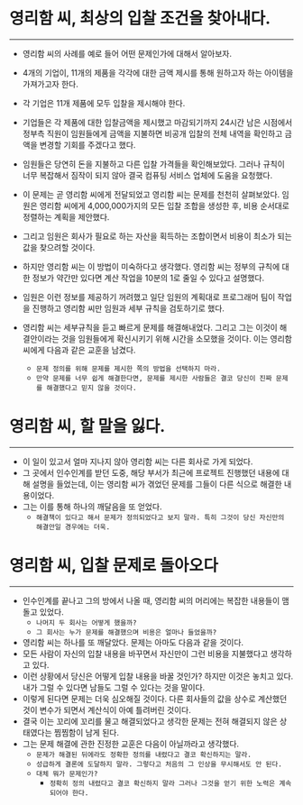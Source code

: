 # 영리함 씨, 최상의 입찰 조건을 찾아내다.

---

- 영리함 씨의 사례를 예로 들어 어떤 문제인가에 대해서 알아보자.
- 4개의 기업이, 11개의 제품을 각각에 대한 금액 제시를 통해 원하고자 하는 아이템을 가져가고자 한다.
- 각 기업은 11개 제품에 모두 입찰을 제시해야 한다.

- 기업들은 각 제품에 대한 입찰금액을 제시했고 마감되기까지 24시간 남은 시점에서 정부측 직원이 임원들에게 금액을 지불하면 비공개 입찰의 전체 내역을 확인하고 금액을 변경할 기회를 주겠다고 했다.
- 임원들은 당연히 돈을 지불하고 다른 입찰 가격들을 확인해보았다. 그러나 규칙이 너무 복잡해서 짐작이 되지 않아 결국 컴퓨팅 서비스 업체에 도움을 요청했다.
- 이 문제는 곧 영리함 씨에게 전달되었고 영리함 씨는 문제를 천천히 살펴보았다. 임원은 영리함 씨에게 4,000,000가지의 모든 입찰 조합을 생성한 후, 비용 순서대로 정렬하는 계획을 제안했다.
- 그리고 임원은 회사가 필요로 하는 자산을 획득하는 조합이면서 비용이 최소가 되는 값을 찾으려할 것이다.
- 하지만 영리함 씨는 이 방법이 미숙하다고 생각했다. 영리함 씨는 정부의 규칙에 대한 정보가 약간만 있다면 계산 작업을 10분의 1로 줄일 수 있다고 설명했다.
- 임원은 이런 정보를 제공하기 꺼려했고 일단 임원의 계획대로 프로그래머 팀이 작업을 진행하고 영리함 씨만 임원과 세부 규칙을 검토하기로 했다.
- 영리함 씨는 세부규칙을 듣고 빠르게 문제를 해결해내었다. 그리고 그는 이것이 해결안이라는 것을 임원들에게 확신시키기 위해 시간을 소모했을 것이다. 이는 영리함 씨에게 다음과 같은 교훈을 남겼다.
    - `문제 정의를 위해 문제를 제시한 쪽의 방법을 선택하지 마라.`
    - `만약 문제를 너무 쉽게 해결한다면, 문제를 제시한 사람들은 결코 당신이 진짜 문제를 해결했다고 믿지 않을 것이다.`

# 영리함 씨, 할 말을 잃다.

---

- 이 일이 있고서 얼마 지나지 않아 영리함 씨는 다른 회사로 가게 되었다.
- 그 곳에서 인수인계를 받던 도중, 해당 부서가 최근에 프로젝트 진행했던 내용에 대해 설명을 들었는데, 이는 영리함 씨가 겪었던 문제를 그들이 다른 식으로 해결한 내용이었다.
- 그는 이를 통해 하나의 깨달음을 또 얻었다.
    - `해결책이 있다고 해서 문제가 정의되었다고 보지 말라. 특히 그것이 당신 자신만의 해결안일 경우에는 더욱.`

# 영리함 씨, 입찰 문제로 돌아오다

---

- 인수인계를 끝나고 그의 방에서 나올 때, 영리함 씨의 머리에는 복잡한 내용들이 맴돌고 있었다.
    - `나머지 두 회사는 어떻게 했을까?`
    - `그 회사는 누가 문제를 해결했으며 비용은 얼마나 들었을까?`
- 영리함 씨는 하나를 또 깨달았다. 문제는 아마도 다음과 같을 것이다.
- 모든 사람이 자신의 입찰 내용을 바꾸면서 자신만이 그런 비용을 지불했다고 생각하고 있다.
- 이런 상황에서 당신은 어떻게 입찰 내용을 바꿀 것인가? 하지만 이것은 놓치고 있다. 내가 그럴 수 있다면 남들도 그럴 수 있다는 것을 말이다.
- 이렇게 된다면 문제는 더욱 심오해질 것이다. 다른 회사들의 값을 상수로 계산했던 것이 변수가 되면서 계산식이 아예 틀려버린 것이다.
- 결국 이는 꼬리에 꼬리를 물고 해결되었다고 생각한 문제는 전혀 해결되지 않은 상태였다는 찜찜함이 남게 된다.
- 그는 문제 해결에 관한 진정한 교훈은 다음이 아닐까라고 생각했다.
    - `문제가 해결된 뒤에라도 정확한 정의를 내렸다고 결코 확신하지는 말라.`
    - `성급하게 결론에 도달하지 말라. 그렇다고 처음의 그 인상을 무시해서도 안 된다.`
    - `대체 뭐가 문제인가?`
        - `정확히 정의 내렸다고 결코 확신하지 말라 그러나 그것을 얻기 위한 노력은 계속 되어야 한다.`